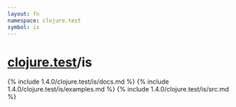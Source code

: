 ```yaml
---
layout: fn
namespace: clojure.test
symbol: is
---
```


# [clojure.test](../)/is

{% include 1.4.0/clojure.test/is/docs.md %}
{% include 1.4.0/clojure.test/is/examples.md %}
{% include 1.4.0/clojure.test/is/src.md %}

